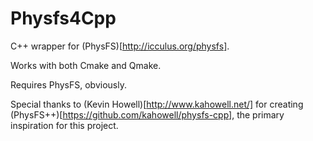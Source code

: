 # Physfs4Cpp
C++ wrapper for (PhysFS)[http://icculus.org/physfs].

Works with both Cmake and Qmake.

Requires PhysFS, obviously.

Special thanks to (Kevin Howell)[http://www.kahowell.net/] for creating (PhysFS++)[https://github.com/kahowell/physfs-cpp], the primary inspiration for this project.
